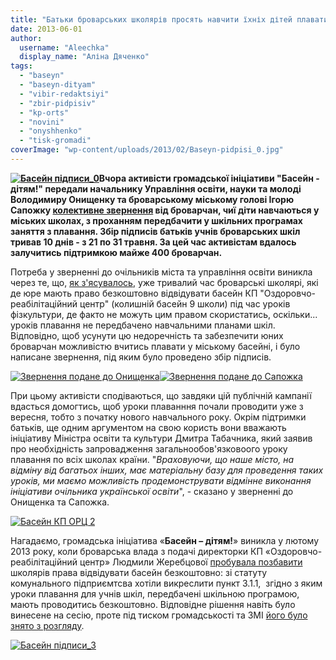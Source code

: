 ```yaml
---
title: "Батьки броварських школярів просять навчити їхніх дітей плавати"
date: 2013-06-01
author: 
  username: "Aleechka"
  display_name: "Аліна Дяченко"
tags: 
  - "baseyn"
  - "baseyn-dityam"
  - "vibir-redaktsiyi"
  - "zbir-pidpisiv"
  - "kp-orts"
  - "novini"
  - "onyshhenko"
  - "tisk-gromadi"
coverImage: "wp-content/uploads/2013/02/Baseyn-pidpisi_0.jpg"
---
```


**[![Басейн підписи_0](https://mpz.brovary.org/wp-content/uploads/2013/02/Baseyn-pidpisi_0.jpg)](https://mpz.brovary.org/wp-content/uploads/2013/02/Baseyn-pidpisi_0.jpg)Вчора активісти громадської ініціативи "Басейн - дітям!" передали начальнику Управління освіти, науки та молоді Володимиру Онищенку та броварському міському голові Ігорю Сапожку [колективне звернення](https://mpz.brovary.org/initsiativa-baseyn-dityam-zbiraye-pidpisi-za-bezkoshtovni-uroki-plavannya-dlya-shkolyariv/) від броварчан, чиї діти навчаються у міських школах, з проханням передбачити у шкільних програмах заняття з плавання. Збір підписів батьків учнів броварських шкіл тривав 10 днів - з 21 по 31 травня. За цей час активістам вдалось залучитись підтримкою майже 400 броварчан.**

Потреба у зверненні до очільників міста та управління освіти виникла через те, що, [як з'ясувалось](https://mpz.brovary.org/initsiativa-baseyn-dityam-zbiraye-pidpisi-za-bezkoshtovni-uroki-plavannya-dlya-shkolyariv/), уже тривалий час броварські школярі, які де юре мають право безкоштовно відвідувати басейн КП "Оздоровчо-реабілітаційний центр" (колишній басейн 9 школи) під час уроків фізкультури, де факто не можуть цим правом скористатись, оскільки... уроків плавання не передбачено навчальними планами шкіл. Відповідно, щоб усунути цю недоречність та забезпечити юних броварчан можливістю вчитись плавати у міському басейні, і було написане звернення, під яким було проведено збір підписів.

[![Звернення подане до Онищенка](https://mpz.brovary.org/wp-content/uploads/2013/06/Zvernennya-podane-do-Onishhenka.jpg)](https://mpz.brovary.org/wp-content/uploads/2013/06/Zvernennya-podane-do-Onishhenka.jpg)[![Звернення подане до Сапожка](https://mpz.brovary.org/wp-content/uploads/2013/06/Zvernennya-podane-do-Sapozhka.jpg)](https://mpz.brovary.org/wp-content/uploads/2013/06/Zvernennya-podane-do-Sapozhka.jpg)

При цьому активісти сподіваються, що завдяки цій публічній кампанії вдасться домогтись, щоб уроки плаванння почали проводити уже з вересня, тобто з початку нового навчального року. Окрім підтримки батьків, ще одним аргументом на свою користь вони вважають ініціативу Міністра освіти та культури Дмитра Табачника, який заявив про необхідність запровадження загальнообов'язковоого уроку плавання по всіх школах країни. "_Враховуючи, що наше місто, на відміну від багатьох інших, має матеріальну базу для проведення таких уроків, ми маємо можливість продемонструвати відмінне виконання ініціативи очільника української освіти_", - сказано у зверненні до Онищенка та Сапожка.

[![Басейн КП ОРЦ 2](https://mpz.brovary.org/wp-content/uploads/2013/05/Baseyn-KP-ORTS-2.jpg)](https://mpz.brovary.org/wp-content/uploads/2013/05/Baseyn-KP-ORTS-2.jpg)

Нагадаємо, громадська ініціатива «**Басейн – дітям!**» виникла у лютому 2013 року, коли броварська влада з подачі директорки КП «Оздоровчо-реабілітаційний центр» Людмили Жеребцової [пробувала позбавити](https://mpz.brovary.org/deputati-planuyut-ostatochno-zabrati-baseyn-u-shkolyariv/) школярів права відвідувати басейн безкоштовно: зі статуту комунального підприємтсва хотіли викреслити пункт 3.1.1,  згідно з яким уроки плавання для учнів шкіл, передбачені шкільною програмою, мають проводитись безкоштовно. Відповідне рішення навіть було винесене на сесію, проте під тиском громадськості та ЗМІ [його було знято з розгляду](https://mpz.brovary.org/deputati-ne-riziknuli-zabrati-baseyn-u-brovarchan/).

[![Басейн підписи_3](https://mpz.brovary.org/wp-content/uploads/2013/02/Baseyn-pidpisi_3.jpg)](https://mpz.brovary.org/wp-content/uploads/2013/02/Baseyn-pidpisi_3.jpg)
